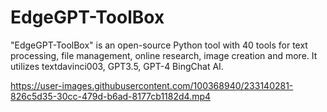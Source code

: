 # EdgeGPT-ToolBox
"EdgeGPT-ToolBox" is an open-source Python tool with 40 tools for text processing, file management, online research, image creation and more. It utilizes textdavinci003, GPT3.5, GPT-4 BingChat AI.








https://user-images.githubusercontent.com/100368940/233140281-826c5d35-30cc-479d-b6ad-8177cb1182d4.mp4

